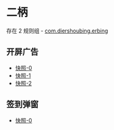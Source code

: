 # 二柄

存在 2 规则组 - [com.diershoubing.erbing](/src/apps/com.diershoubing.erbing.ts)

## 开屏广告

- [快照-0](https://i.gkd.li/import/13378853)
- [快照-1](https://i.gkd.li/import/13546165)
- [快照-2](https://i.gkd.li/import/13538207)

## 签到弹窗

- [快照-0](https://i.gkd.li/import/13378845)
